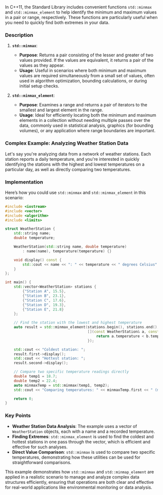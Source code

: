 In C++11, the Standard Library includes convenient functions `std::minmax` and `std::minmax_element` to help identify the minimum and maximum values in a pair or range, respectively. These functions are particularly useful when you need to quickly find both extremes in your data.

### Description

1. **`std::minmax`**:
   - **Purpose**: Returns a pair consisting of the lesser and greater of two values provided. If the values are equivalent, it returns a pair of the values as they appear.
   - **Usage**: Useful in scenarios where both minimum and maximum values are required simultaneously from a small set of values, often used in algorithm optimization, bounding calculations, or during initial setup checks.

2. **`std::minmax_element`**:
   - **Purpose**: Examines a range and returns a pair of iterators to the smallest and largest element in the range.
   - **Usage**: Ideal for efficiently locating both the minimum and maximum elements in a collection without needing multiple passes over the data, commonly used in statistical analysis, graphics (for bounding volumes), or any application where range boundaries are important.

### Complex Example: Analyzing Weather Station Data

Let's say you're analyzing data from a network of weather stations. Each station reports a daily temperature, and you're interested in quickly identifying the stations with the highest and lowest temperatures on a particular day, as well as directly comparing two temperatures.

### Implementation

Here’s how you could use `std::minmax` and `std::minmax_element` in this scenario:

```cpp
#include <iostream>
#include <vector>
#include <algorithm>
#include <limits>

struct WeatherStation {
    std::string name;
    double temperature;

    WeatherStation(std::string name, double temperature)
        : name(name), temperature(temperature) {}

    void display() const {
        std::cout << name << ": " << temperature << " degrees Celsius" << std::endl;
    }
};

int main() {
    std::vector<WeatherStation> stations {
        {"Station A", 15.5},
        {"Station B", 23.1},
        {"Station C", 17.6},
        {"Station D", 19.3},
        {"Station E", 21.8}
    };

    // Find the station with the lowest and highest temperature
    auto result = std::minmax_element(stations.begin(), stations.end(), 
                                      [](const WeatherStation& a, const WeatherStation& b) {
                                          return a.temperature < b.temperature;
                                      });

    std::cout << "Coldest station: ";
    result.first->display();
    std::cout << "Hottest station: ";
    result.second->display();

    // Compare two specific temperature readings directly
    double temp1 = 18.7;
    double temp2 = 22.4;
    auto minmaxTemp = std::minmax(temp1, temp2);
    std::cout << "Comparing temperatures: " << minmaxTemp.first << " (min), " << minmaxTemp.second << " (max)" << std::endl;

    return 0;
}
```

### Key Points

- **Weather Station Data Analysis**: The example uses a vector of `WeatherStation` objects, each with a name and a recorded temperature.
- **Finding Extremes**: `std::minmax_element` is used to find the coldest and hottest stations in one pass through the vector, which is efficient and effective for such analyses.
- **Direct Value Comparison**: `std::minmax` is used to compare two specific temperatures, demonstrating how these utilities can be used for straightforward comparisons.

This example demonstrates how `std::minmax` and `std::minmap_element` are applied in a realistic scenario to manage and analyze complex data structures efficiently, ensuring that operations are both clear and effective for real-world applications like environmental monitoring or data analysis.